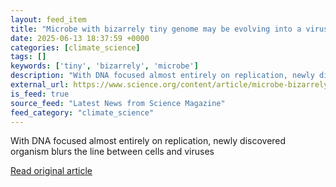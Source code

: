 ```yaml
---
layout: feed_item
title: "Microbe with bizarrely tiny genome may be evolving into a virus"
date: 2025-06-13 18:37:59 +0000
categories: [climate_science]
tags: []
keywords: ['tiny', 'bizarrely', 'microbe']
description: "With DNA focused almost entirely on replication, newly discovered organism blurs the line between cells and viruses"
external_url: https://www.science.org/content/article/microbe-bizarrely-tiny-genome-may-be-evolving-virus
is_feed: true
source_feed: "Latest News from Science Magazine"
feed_category: "climate_science"
---
```


With DNA focused almost entirely on replication, newly discovered organism blurs the line between cells and viruses

[Read original article](https://www.science.org/content/article/microbe-bizarrely-tiny-genome-may-be-evolving-virus)
